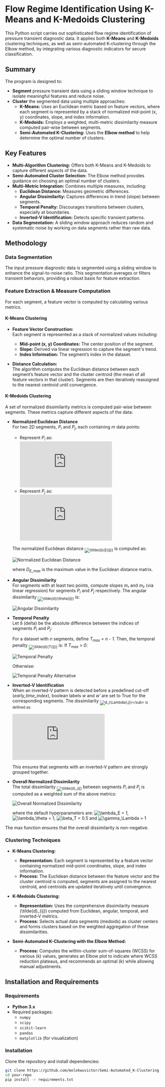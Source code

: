 # Flow Regime Identification Using K-Means and K-Medoids Clustering

This Python script carries out sophisticated flow regime identification of pressure transient diagnostic data. It applies both **K-Means** and **K-Medoids** clustering techniques, as well as semi-automated K-clustering through the Elbow method, by integrating various diagnostic indicators for secure classification.

## Summary

The program is designed to:
- **Segment** pressure transient data using a sliding window technique to isolate meaningful features and reduce noise.
- **Cluster** the segmented data using multiple approaches:
  - **K-Means:** Uses an Euclidean metric based on feature vectors, where each segment is represented by a stack of normalized mid-point (x, y) coordinates, slope, and index information.
  - **K-Medoids:** Employs a weighted, multi-metric dissimilarity measure computed pair-wise between segments.
  - **Semi-Automated K-Clustering:** Uses the **Elbow method** to help determine the optimal number of clusters.

## Key Features

- **Multi-Algorithm Clustering:** Offers both K-Means and K-Medoids to capture different aspects of the data.
- **Semi-Automated Cluster Selection:** The Elbow method provides guidance on choosing an optimal number of clusters.
- **Multi-Metric Integration:** Combines multiple measures, including:
  - **Euclidean Distance:** Measures geometric differences.
  - **Angular Dissimilarity:** Captures differences in trend (slope) between segments.
  - **Temporal Penalty:** Discourages transitions between clusters, especially at boundaries.
  - **Inverted-V Identification:** Detects specific transient patterns.
- **Data Segmentation:** A sliding window approach reduces random and systematic noise by working on data segments rather than raw data.

## Methodology

### Data Segmentation

The input pressure diagnostic data is segmented using a sliding window to enhance the signal-to-noise ratio. This segmentation averages or filters transient behaviors, providing a robust basis for feature extraction.

### Feature Extraction & Measure Computation

For each segment, a feature vector is computed by calculating various metrics.

#### K-Means Clustering

- **Feature Vector Construction:**  
  Each segment is represented as a stack of normalized values including:
  - **Mid-point \(x, y\) Coordinates:** The center position of the segment.
  - **Slope:** Derived via linear regression to capture the segment's trend.
  - **Index Information:** The segment’s index in the dataset.
  
- **Distance Calculation:**  
  The algorithm computes the Euclidean distance between each segment’s feature vector and the cluster centroid (the mean of all feature vectors in that cluster). Segments are then iteratively reassigned to the nearest centroid until convergence.

#### K-Medoids Clustering

A set of normalized dissimilarity metrics is computed pair-wise between segments. These metrics capture different aspects of the data:
- **Normalized Euclidean Distance**  
  For two 2D segments, *P<sub>i</sub>* and *P<sub>j</sub>*, each containing *m* data points:
  - Represent *P<sub>i</sub>* as:  
  ![P_i = \{(x_{i1}, y_{i1}), (x_{i2}, y_{i2}), \ldots, (x_{im}, y_{im})\}](https://latex.codecogs.com/svg.latex?P_i%20%3D%20%5C%7B%28x_%7Bi1%7D%2C%20y_%7Bi1%7D%29%2C%20%28x_%7Bi2%7D%2C%20y_%7Bi2%7D%29%2C%20%5Cldots%2C%20%28x_%7Bim%7D%2C%20y_%7Bim%7D%29%5C%7D)
  - Represent *P<sub>j</sub>* as:  
  ![P_j = \{(x_{j1}, y_{j1}), (x_{j2}, y_{j2}), \ldots, (x_{jm}, y_{jm})\}](https://latex.codecogs.com/svg.latex?P_j%20%3D%20%5C%7B%28x_%7Bj1%7D%2C%20y_%7Bj1%7D%29%2C%20%28x_%7Bj2%7D%2C%20y_%7Bj2%7D%29%2C%20%5Cldots%2C%20%28x_%7Bjm%7D%2C%20y_%7Bjm%7D%29%5C%7D)
     
   The normalized Euclidean distance <sub>![\tilde{d}_{E_{ij}}](https://latex.codecogs.com/svg.latex?\tilde{d}_{E_{ij}})</sub> is computed as:

   ![Normalized Euclidean Distance](https://latex.codecogs.com/svg.latex?\tilde{d}_{E_{ij}}=\frac{1}{D_{E_{\max}}}\sqrt{\sum_{k=1}^{m}\Bigl[(x_{ik}-x_{jk})^2+(y_{ik}-y_{jk})^2\Bigr]})

   where *D<sub>E_max</sub>* is the maximum value in the Euclidean distance matrix.
- **Angular Dissimilarity**  
   For segments with at least two points, compute slopes *m₁* and *m₂* (via linear regression) for segments *P<sub>i</sub>* and *P<sub>j</sub>* respectively. The angular dissimilarity <sub>![\tilde{d}_{\theta_{ij}}](https://latex.codecogs.com/svg.latex?\tilde{d}_{\theta_{ij}})</sub> is:

   ![Angular Dissimilarity](https://latex.codecogs.com/svg.latex?\tilde{d}_{\theta_{ij}}=\frac{1}{90^\circ}\arctan\Bigl(\frac{|m_1-m_2|}{1+m_1m_2}\Bigr))

- **Temporal Penalty**  
   Let δ (delta) be the absolute difference between the indices of segments *P<sub>i</sub>* and *P<sub>j</sub>*:

   For a dataset with *n* segments, define *T<sub>max</sub> = n - 1*. Then, the temporal penalty <sub>![\tilde{d}_{T_{ij}}](https://latex.codecogs.com/svg.latex?\tilde{d}_{T_{ij}})</sub> is:
   If *T<sub>max</sub> > 0*:

  ![Temporal Penalty](https://latex.codecogs.com/svg.latex?\tilde{d}_{T_{ij}}=\frac{\max(0,\delta-1)}{T_{max}})
  
  Otherwise:

  ![Temporal Penalty Alternative](https://latex.codecogs.com/svg.latex?\tilde{d}_{T_{ij}}=\max(0,\delta-1))

- **Inverted-V Identification**  
  When an inverted-V pattern is detected before a predefined cut-off (*early_time_index*), boolean labels *w* and *w′* are set to True for the corresponding segments. The dissimilarity <sub>![d_{\Lambda(i,j)}](https://latex.codecogs.com/svg.latex?d_{\Lambda(i,j)})</sub> is defined as:

  ![Inverted-V Identification](https://latex.codecogs.com/svg.latex?%5Ctilde%7Bd%7D_%7B%5CLambda_%7Bij%7D%7D%3D%5Cbegin%7Bcases%7D-1%2C%26%5Ctext%7Bif%20%7Dw%5Ctext%7B%20and%20%7Dw'%5Ctext%7B%20are%20True%7D%5C%5C0%2C%26%5Ctext%7Botherwise%7D%5Cend%7Bcases%7D)

  This ensures that segments with an inverted-V pattern are strongly grouped together.

- **Overall Normalized Dissimilarity**  
  The total dissimilarity <sub>![\tilde{d}_{ij}](https://latex.codecogs.com/svg.latex?\tilde{d}_{ij})</sub> between segments *P<sub>i</sub>* and *P<sub>j</sub>* is computed as a weighted sum of the above metrics:

  ![Overall Normalized Dissimilarity](https://latex.codecogs.com/svg.latex?\tilde{d}_{ij}=\max\Bigl(\lambda_E\tilde{d}_{E_{ij}}+\lambda_{\theta}\tilde{d}_{\theta_{ij}}+\beta_T\tilde{d}_{T_{ij}}+\gamma_{\Lambda}\tilde{d}_{\Lambda_{ij}},0\Bigr))

  where the default hyperparameters are:
  ![\lambda_E = 1](https://latex.codecogs.com/svg.latex?\lambda_E%20=%201), ![\lambda_\theta = 1](https://latex.codecogs.com/svg.latex?\lambda_\theta%20=%201), ![\beta_T = 0.5](https://latex.codecogs.com/svg.latex?\beta_T%20=%200.5) and ![\gamma_\Lambda = 1](https://latex.codecogs.com/svg.latex?\gamma_\Lambda%20=%201)


The max function ensures that the overall dissimilarity is non-negative.

### Clustering Techniques

- **K-Means Clustering:**  
  - **Representation:** Each segment is represented by a feature vector containing normalized mid-point coordinates, slope, and index information.
  - **Process:** The Euclidean distance between the feature vector and the cluster centroid is computed, segments are assigned to the nearest centroid, and centroids are updated iteratively until convergence.

- **K-Medoids Clustering:**  
  - **Representation:** Uses the comprehensive dissimilarity measure \(\tilde{d}_{ij}\) computed from Euclidean, angular, temporal, and inverted-V metrics.
  - **Process:** Selects actual data segments (medoids) as cluster centers and forms clusters based on the weighted aggregation of these dissimilarities.

- **Semi-Automated K-Clustering with the Elbow Method:**  
  - **Process:** Computes the within-cluster sum-of-squares (WCSS) for various \(k\) values, generates an Elbow plot to indicate where WCSS reduction plateaus, and recommends an optimal \(k\) while allowing manual adjustments.

## Installation and Requirements

### Requirements
- **Python 3.x**
- Required packages:
  - `numpy`
  - `scipy`
  - `scikit-learn`
  - `pandas`
  - `matplotlib` (for visualization)

### Installation

Clone the repository and install dependencies:

```bash
git clone https://github.com/molokwuvictor/Semi-Automated_K-Clustering.git
cd your-repo
pip install -r requirements.txt
